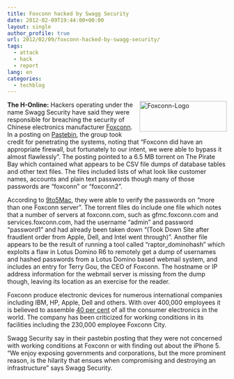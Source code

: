 ```yaml
---
title: Foxconn hacked by Swagg Security
date: 2012-02-09T19:44:00+00:00
layout: single
author_profile: true
url: 2012/02/09/foxconn-hacked-by-swagg-security/
tags:
  - attack
  - hack
  - report
lang: en
categories: 
  - techblog
---
```

[<img title="Foxconn-Logo" border="0" alt="Foxconn-Logo" align="right" src="http://lh3.ggpht.com/-QIJCS3rMoFE/TzQa9XARDQI/AAAAAAAAEmk/jaD_a1uoSaw/Foxconn-Logo_thumb1.jpg?imgmax=800" width="200" height="70" />](http://lh5.ggpht.com/-OYepUgy-TpI/TzQazHjscRI/AAAAAAAAEmc/Ei0UAeZUmWc/s1600-h/Foxconn-Logo1.jpg)**The H-Online:** Hackers operating under the name Swagg Security have said they were responsible for breaching the security of Chinese electronics manufacturer [Foxconn](http://www.foxconn.com/). In a posting on [Pastebin](http://pastebin.com/DbHu7xCQ), the group took credit for penetrating the systems, noting that “Foxconn did have an appropriate firewall, but fortunately to our intent, we were able to bypass it almost flawlessly”. The posting pointed to a 6.5 MB torrent on The Pirate Bay which contained what appears to be CSV file dumps of database tables and other text files. The files included lists of what look like customer names, accounts and plain text passwords though many of those passwords are “foxconn” or “foxconn2”. 

According to [9to5Mac](http://9to5mac.com/2012/02/08/foxconn-hacked-by-group-called-swaggsec-heres-what-they-are-looking-at/), they were able to verify the passwords on “more than one Foxconn server”. The torrent files do include one file which notes that a number of servers at foxconn.com, such as gfmc.foxconn.com and services.foxconn.com, had the username “admin” and password “password1” and had already been taken down “(Took Down Site after fraudlent order from Apple, Dell, and Intel went through)”. Another file appears to be the result of running a tool called “raptor_dominohash” which exploits a flaw in Lotus Domino R6 to remotely get a dump of usernames and hashed passwords from a Lotus Domino based webmail system, and includes an entry for Terry Gou, the CEO of Foxconn. The hostname or IP address information for the webmail server is missing from the dump though, leaving its location as an exercise for the reader. 

Foxconn produce electronic devices for numerous international companies including IBM, HP, Apple, Dell and others. With over 400,000 employees it is believed to assemble [40 per cent](http://www.nytimes.com/2012/01/22/business/apple-america-and-a-squeezed-middle-class.html?_r=1&pagewanted=all) of all the consumer electronics in the world. The company has been criticized for working conditions in its facilities including the 230,000 employee Foxconn City. 

Swagg Security say in their pastebin posting that they were not concerned with working conditions at Foxconn or with finding out about the iPhone 5. “We enjoy exposing governments and corporations, but the more prominent reason, is the hilarity that ensues when compromising and destroying an infrastructure” says Swagg Security.